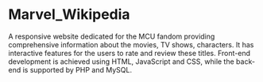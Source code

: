 # Marvel_Wikipedia
A responsive website dedicated for the MCU fandom providing comprehensive information about the movies, TV shows, characters. It has interactive features for the users to rate and review these titles.  Front-end development is achieved using HTML, JavaScript and CSS, while the back-end is supported by PHP and MySQL.
